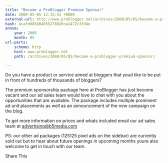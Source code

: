 ```yaml
---
title: "Become a ProBlogger Premium Sponsor"
date: 2008-05-05 12:15:41 +0000
external-url: http://www.problogger.net/archives/2008/05/05/become-a-problogger-premium-sponsor/
hash: 4cafdd85804055278820ca1472c3fd4e
annum:
    year: 2008
    month: 05
url-parts:
    scheme: http
    host: www.problogger.net
    path: /archives/2008/05/05/become-a-problogger-premium-sponsor/

---
```


Do you have a product or service aimed at bloggers that youd like to be put in front of hundreds of thousands of bloggers?



The premium sponsorship package here at ProBlogger has just become vacant and our ad sales team would love to chat with you about the opportunities that are available. The package includes multiple prominent ad unit placements as well as an announcement of the new campaign on the blog.



To get more information on prices and whats included email our ad sales team at advertising@b5media.com



PS: our other ad packages (125125 pixel ads on the sidebar) are currently sold out but to hear about future openings in upcoming months youre also welcome to get in touch with our team.

Share This
